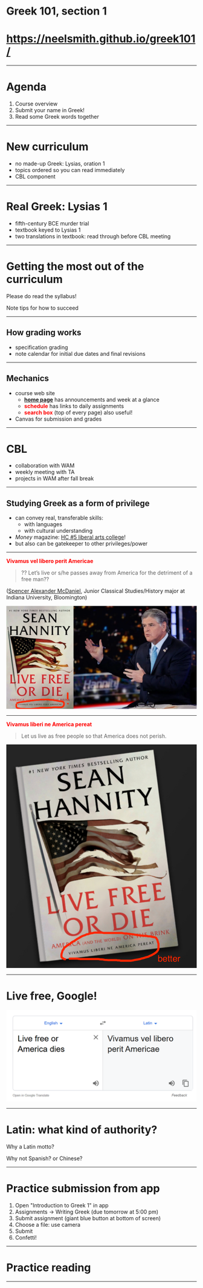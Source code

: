 <style >
h1 {
  font-size: 200%;
}
</style>
# Greek 101, section 1

# <https://neelsmith.github.io/greek101/>

---


# Agenda

1. Course overview
2. Submit your name in Greek!
3. Read some Greek words together


---


# New curriculum

- no made-up Greek: Lysias, oration 1
- topics ordered so you can read immediately
- CBL component

---


# Real Greek: Lysias 1

- fifth-century BCE murder trial
- textbook keyed to Lysias 1
- two translations in textbook: read through before CBL meeting

---

# Getting the most out of the curriculum

Please do read the syllabus!

Note tips for how to succeed

---

## How grading works

- specification grading
- note calendar for initial due dates and final revisions

---



## Mechanics

- course web site
    - **[home page](https://neelsmith.github.io/latin101/)** has announcements and week at a glance
    - **schedule** has links to daily assignments
    - **search box** (top of every page)  also useful!
- Canvas for submission and grades



--- 

# CBL


- collaboration with WAM
- weekly meeting with TA
- projects in WAM after fall break

---

## Studying Greek as a form of privilege

-  can convey real, transferable skills:
    - with languages
    - with cultural understanding
- *Money* magazine: [HC #5 liberal arts college](https://news.holycross.edu/blog/2022/08/09/money-magazine-ranks-holy-cross-no-5-among-best-liberal-arts-colleges-in-the-nation/)!    
- but also can be gatekeeper to other privileges/power



---

**Vivamus vel libero perit Americae**

> ?? Let’s live or s/he passes away from America for the detriment of a free man??

([Spencer Alexander McDaniel](https://talesoftimesforgotten.com/2020/05/16/sean-hannity-does-not-know-latin/), Junior Classical Studies/History major at Indiana University, Bloomington)

![bg left width: 100%](imgs/hannity-v1.png)


<style scoped>
  strong {
    color: red;
  }
</style>

---

**Vivamus liberi ne America pereat**

> Let us live as free people so that America does not perish.

![bg right width: 100%](imgs/hannity-v2.png)


<style scoped>
  strong {
    color: red;
  }
</style>


---

# Live free, Google!

![live free, Google](imgs/livefree.png)

---



# Latin: what kind of authority?

Why a Latin motto?

Why not Spanish?  or Chinese?


---




# Practice submission from app

1. Open "Introduction to Greek 1" in app
2. Assignments -> Writing Greek (due tomorrow at 5:00 pm)
3. Submit assignment (giant blue button at bottom of screen)
4. Choose a file: use camera
5. Submit
6. Confetti!

---


# Practice reading

---

